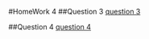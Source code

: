 #HomeWork 4
##Question 3
[question 3](https://github.com/AndresLDF/data-engineering-zoomcamp-DBT/blob/main/Question%203%20.png)

##Question 4
[question 4](https://github.com/AndresLDF/data-engineering-zoomcamp-DBT/blob/main/question%204.png)



